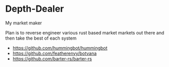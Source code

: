 # Depth-Dealer
My market maker

Plan is to reverse engineer various rust based market markets out there and then take the best of each system
- https://github.com/hummingbot/hummingbot
- https://github.com/featherenvy/botvana
- https://github.com/barter-rs/barter-rs
